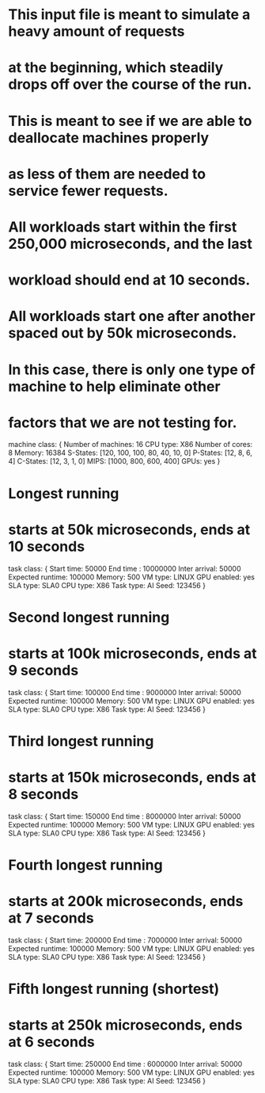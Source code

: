 # This input file is meant to simulate a heavy amount of requests
# at the beginning, which steadily drops off over the course of the run.
# This is meant to see if we are able to deallocate machines properly
# as less of them are needed to service fewer requests.
# All workloads start within the first 250,000 microseconds, and the last
# workload should end at 10 seconds.
# All workloads start one after another spaced out by 50k microseconds.
# In this case, there is only one type of machine to help eliminate other
# factors that we are not testing for.
machine class:
{
        Number of machines: 16
        CPU type: X86
        Number of cores: 8
        Memory: 16384
        S-States: [120, 100, 100, 80, 40, 10, 0]
        P-States: [12, 8, 6, 4]
        C-States: [12, 3, 1, 0]
        MIPS: [1000, 800, 600, 400]
        GPUs: yes
}
# Longest running
# starts at 50k microseconds, ends at 10 seconds
task class:
{
        Start time: 50000
        End time : 10000000
        Inter arrival: 50000
        Expected runtime: 100000
        Memory: 500
        VM type: LINUX
        GPU enabled: yes
        SLA type: SLA0
        CPU type: X86
        Task type: AI
        Seed: 123456
}
# Second longest running
# starts at 100k microseconds, ends at 9 seconds
task class:
{
        Start time: 100000
        End time : 9000000
        Inter arrival: 50000
        Expected runtime: 100000
        Memory: 500
        VM type: LINUX
        GPU enabled: yes
        SLA type: SLA0
        CPU type: X86
        Task type: AI
        Seed: 123456
}
# Third longest running
# starts at 150k microseconds, ends at 8 seconds
task class:
{
        Start time: 150000
        End time : 8000000
        Inter arrival: 50000
        Expected runtime: 100000
        Memory: 500
        VM type: LINUX
        GPU enabled: yes
        SLA type: SLA0
        CPU type: X86
        Task type: AI
        Seed: 123456
}
# Fourth longest running
# starts at 200k microseconds, ends at 7 seconds
task class:
{
        Start time: 200000
        End time : 7000000
        Inter arrival: 50000
        Expected runtime: 100000
        Memory: 500
        VM type: LINUX
        GPU enabled: yes
        SLA type: SLA0
        CPU type: X86
        Task type: AI
        Seed: 123456
}
# Fifth longest running (shortest)
# starts at 250k microseconds, ends at 6 seconds
task class:
{
        Start time: 250000
        End time : 6000000
        Inter arrival: 50000
        Expected runtime: 100000
        Memory: 500
        VM type: LINUX
        GPU enabled: yes
        SLA type: SLA0
        CPU type: X86
        Task type: AI
        Seed: 123456
}